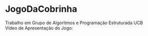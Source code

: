 # JogoDaCobrinha
Trabalho em Grupo de Algoritmos e Programação Estruturada UCB <br>
Vídeo de Apresentação do Jogo:

